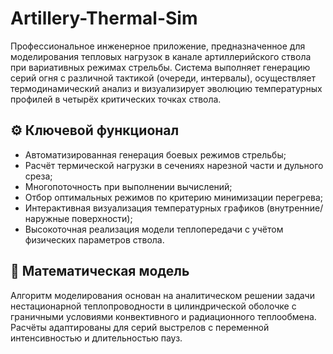 # Artillery-Thermal-Sim

Профессиональное инженерное приложение, предназначенное для моделирования тепловых нагрузок в канале артиллерийского ствола при вариативных режимах стрельбы. Система выполняет генерацию серий огня с различной тактикой (очереди, интервалы), осуществляет термодинамический анализ и визуализирует эволюцию температурных профилей в четырёх критических точках ствола.

## ⚙️ Ключевой функционал

- Автоматизированная генерация боевых режимов стрельбы;
- Расчёт термической нагрузки в сечениях нарезной части и дульного среза;
- Многопоточность при выполнении вычислений;
- Отбор оптимальных режимов по критерию минимизации перегрева;
- Интерактивная визуализация температурных графиков (внутренние/наружные поверхности);
- Высокоточная реализация модели теплопередачи с учётом физических параметров ствола.

## 🧠 Математическая модель

Алгоритм моделирования основан на аналитическом решении задачи нестационарной теплопроводности в цилиндрической оболочке с граничными условиями конвективного и радиационного теплообмена. Расчёты адаптированы для серий выстрелов с переменной интенсивностью и длительностью пауз.





